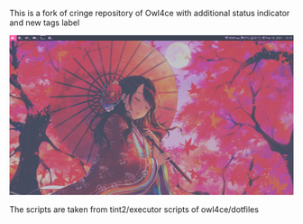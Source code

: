 This is a fork of cringe repository of Owl4ce with additional status indicator and new tags label
<p align="center"><img src="https://raw.githubusercontent.com/TChanhTinh/cringe/main/2021-02-19-131732_1366x768_scrot.png"/></p>
The scripts are taken from tint2/executor scripts of owl4ce/dotfiles
